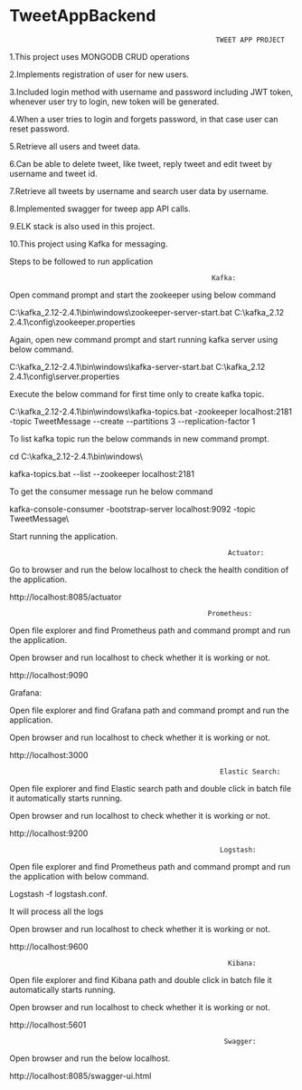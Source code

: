 # TweetAppBackend
                                                       TWEET APP PROJECT 

1.This project uses MONGODB CRUD operations 

2.Implements registration of user for new users. 

3.Included login method with username and password including JWT token, whenever user try to login, new token will be generated. 

4.When a user tries to login and forgets password, in that case user can reset password. 

5.Retrieve all users and tweet data. 

6.Can be able to delete tweet, like tweet, reply tweet and edit tweet by username and tweet id. 

7.Retrieve all tweets by username and search user data by username. 

8.Implemented swagger for tweep app API calls. 

9.ELK stack is also used in this project. 

10.This project using Kafka for messaging. 

Steps to be followed to run application 

                                                      Kafka: 

Open command prompt and start the zookeeper using below command 

C:\kafka_2.12-2.4.1\bin\windows\zookeeper-server-start.bat C:\kafka_2.12 2.4.1\config\zookeeper.properties 

Again, open new command prompt and start running kafka server using below command. 

C:\kafka_2.12-2.4.1\bin\windows\kafka-server-start.bat C:\kafka_2.12 2.4.1\config\server.properties 

Execute the below command for first time only to create kafka topic. 

C:\kafka_2.12-2.4.1\bin\windows\kafka-topics.bat -zookeeper localhost:2181 -topic TweetMessage --create --partitions 3 --replication-factor 1 

To list kafka topic run the below commands in new command prompt. 

cd C:\kafka_2.12-2.4.1\bin\windows\ 

kafka-topics.bat --list --zookeeper localhost:2181 

To get the consumer message run he below command 

kafka-console-consumer -bootstrap-server localhost:9092 -topic TweetMessage\ 

Start running the application. 

                                                          Actuator: 

Go to browser and run the below localhost to check the health condition of the application. 

http://localhost:8085/actuator 

                                                     Prometheus: 

Open file explorer and find Prometheus path and command prompt and run the application. 

Open browser and run localhost to check whether it is working or not. 

http://localhost:9090 

Grafana: 

Open file explorer and find Grafana path and command prompt and run the application. 

Open browser and run localhost to check whether it is working or not. 

http://localhost:3000 

                                                        Elastic Search: 

Open file explorer and find Elastic search path and double click in batch file it automatically starts running. 

Open browser and run localhost to check whether it is working or not. 

http://localhost:9200 

                                                        Logstash: 

Open file explorer and find Prometheus path and command prompt and run the application with below command. 

Logstash -f logstash.conf. 

It will process all the logs 

Open browser and run localhost to check whether it is working or not. 

http://localhost:9600 

                                                          Kibana: 

Open file explorer and find Kibana path and double click in batch file it automatically starts running. 

Open browser and run localhost to check whether it is working or not. 

http://localhost:5601 

                                                         Swagger: 

Open browser and run the below localhost. 

http://localhost:8085/swagger-ui.html 

 
